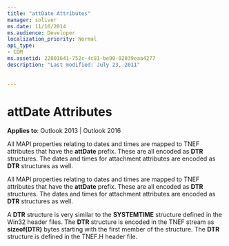 ```yaml
---
title: "attDate Attributes"
manager: soliver
ms.date: 11/16/2014
ms.audience: Developer
localization_priority: Normal
api_type:
- COM
ms.assetid: 22801641-752c-4c81-be90-02039eaa4277
description: "Last modified: July 23, 2011"
 
 
---
```


# attDate Attributes

  
  
**Applies to**: Outlook 2013 | Outlook 2016 
  
All MAPI properties relating to dates and times are mapped to TNEF attributes that have the **attDate** prefix. These are all encoded as **DTR** structures. The dates and times for attachment attributes are encoded as **DTR** structures as well. 
  
All MAPI properties relating to dates and times are mapped to TNEF attributes that have the **attDate** prefix. These are all encoded as **DTR** structures. The dates and times for attachment attributes are encoded as **DTR** structures as well. 
  
A **DTR** structure is very similar to the **SYSTEMTIME** structure defined in the Win32 header files. The **DTR** structure is encoded in the TNEF stream as **sizeof(DTR)** bytes starting with the first member of the structure. The **DTR** structure is defined in the TNEF.H header file. 
  

